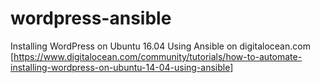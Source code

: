 # wordpress-ansible
Installing WordPress on Ubuntu 16.04 Using Ansible on digitalocean.com [https://www.digitalocean.com/community/tutorials/how-to-automate-installing-wordpress-on-ubuntu-14-04-using-ansible]
